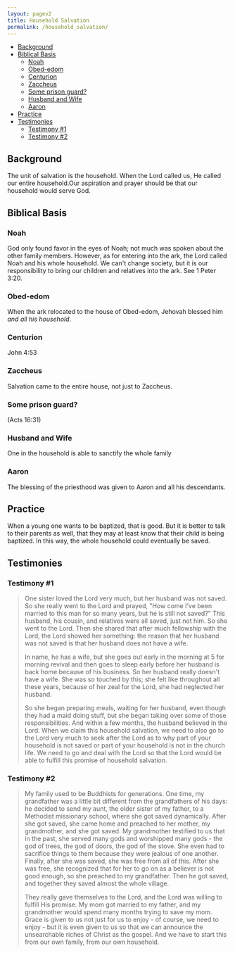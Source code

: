 ```yaml
---
layout: pagev2
title: Household Salvation
permalink: /household_salvation/
---
```

- [Background](#background)
- [Biblical Basis](#biblical-basis)
  - [Noah](#noah)
  - [Obed-edom](#obed-edom)
  - [Centurion](#centurion)
  - [Zaccheus](#zaccheus)
  - [Some prison guard?](#some-prison-guard)
  - [Husband and Wife](#husband-and-wife)
  - [Aaron](#aaron)
- [Practice](#practice)
- [Testimonies](#testimonies)
  - [Testimony #1](#testimony-1)
  - [Testimony #2](#testimony-2)

## Background

The unit of salvation is the household. When the Lord called us, He called our entire household.Our aspiration and prayer should be that our household would serve God. 

## Biblical Basis

### Noah

God only found favor in the eyes of Noah; not much was spoken about the other family members. However, as for entering into the ark, the Lord called Noah and his whole household. We can't change society, but it is our responsibility to bring our children and relatives into the ark. See 1 Peter 3:20.

### Obed-edom

When the ark relocated to the house of Obed-edom, Jehovah blessed him *and all his household*. 

### Centurion

John 4:53

### Zaccheus

Salvation came to the entire house, not just to Zaccheus.

### Some prison guard?

(Acts 16:31)

### Husband and Wife

One in the household is able to sanctify the whole family

### Aaron

The blessing of the priesthood was given to Aaron and all his descendants.

## Practice

When a young one wants to be baptized, that is good. But it is better to talk to their parents as well, that they may at least know that their child is being baptized. In this way, the whole household could eventually be saved.

## Testimonies

### Testimony #1

> One sister loved the Lord very much, but her husband was not saved. So she really went to the Lord and prayed, "How come I've been married to this man for so many years, but he is still not saved?" This husband, his cousin, and relatives were all saved, just not him. So she went to the Lord. Then she shared that after much fellowship with the Lord, the Lord showed her something: the reason that her husband was not saved is that her husband does not have a wife. 
> 
> In name, he has a wife, but she goes out early in the morning at 5 for morning revival and then goes to sleep early before her husband is back home because of his business. So her husband really doesn't have a wife. She was so touched by this; she felt like throughout all these years, because of her zeal for the Lord, she had neglected her husband. 
> 
> So she began preparing meals, waiting for her husband, even though they had a maid doing stuff, but she began taking over some of those responsibilities. And within a few months, the husband believed in the Lord. When we claim this household salvation, we need to also go to the Lord very much to seek after the Lord as to why part of your household is not saved or part of your household is not in the church life. We need to go and deal with the Lord so that the Lord would be able to fulfill this promise of household salvation.

### Testimony #2

>My family used to be Buddhists for generations. One time, my grandfather was a little bit different from the grandfathers of his days: he decided to send my aunt, the older sister of my father, to a Methodist missionary school, where she got saved dynamically. After she got saved, she came home and preached to her mother, my grandmother, and she got saved. My grandmother testified to us that in the past, she served many gods and worshipped many gods - the god of trees, the god of doors, the god of the stove. She even had to sacrifice things to them because they were jealous of one another. Finally, after she was saved, she was free from all of this. After she was free, she recognized that for her to go on as a believer is not good enough, so she preached to my grandfather. Then he got saved, and together they saved almost the whole village. 
>
>They really gave themselves to the Lord, and the Lord was willing to fulfill His promise. My mom got married to my father, and my grandmother would spend many months trying to save my mom. Grace is given to us not just for us to enjoy - of course, we need to enjoy - but it is even given to us so that we can announce the unsearchable riches of Christ as the gospel. And we have to start this from our own family, from our own household.

